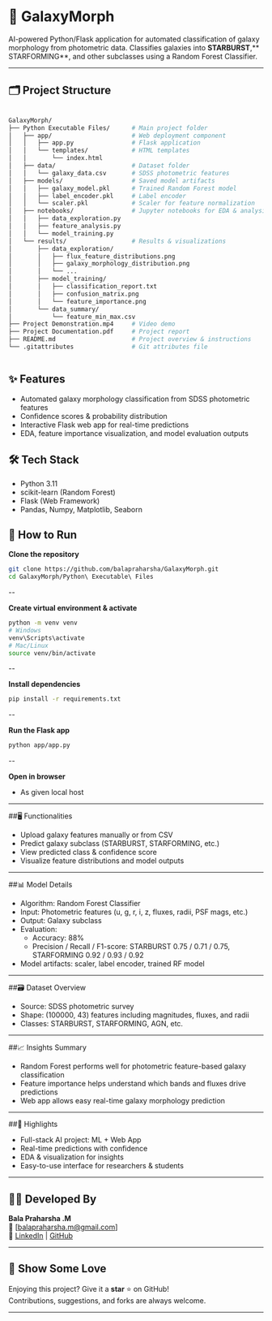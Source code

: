 # 🌌 GalaxyMorph

AI-powered Python/Flask application for automated classification of galaxy morphology from photometric data.
Classifies galaxies into **STARBURST**,** STARFORMING**, and other subclasses using a Random Forest Classifier.

----

## 🗂️ Project Structure
```bash

GalaxyMorph/
├── Python Executable Files/      # Main project folder
│   ├── app/                      # Web deployment component
│   │   ├── app.py                # Flask application
│   │   └── templates/            # HTML templates
│   │       └── index.html
│   ├── data/                     # Dataset folder
│   │   └── galaxy_data.csv       # SDSS photometric features
│   ├── models/                   # Saved model artifacts
│   │   ├── galaxy_model.pkl      # Trained Random Forest model
│   │   ├── label_encoder.pkl     # Label encoder
│   │   └── scaler.pkl            # Scaler for feature normalization
│   ├── notebooks/                # Jupyter notebooks for EDA & analysis
│   │   ├── data_exploration.py
│   │   ├── feature_analysis.py
│   │   └── model_training.py
│   └── results/                  # Results & visualizations
│       ├── data_exploration/
│       │   ├── flux_feature_distributions.png
│       │   ├── galaxy_morphology_distribution.png
│       │   └── ...
│       ├── model_training/
│       │   ├── classification_report.txt
│       │   ├── confusion_matrix.png
│       │   └── feature_importance.png
│       └── data_summary/
│           └── feature_min_max.csv
├── Project Demonstration.mp4     # Video demo
├── Project Documentation.pdf     # Project report
├── README.md                     # Project overview & instructions
└── .gitattributes                # Git attributes file



```

## ✨ Features
- Automated galaxy morphology classification from SDSS photometric features
- Confidence scores & probability distribution
- Interactive Flask web app for real-time predictions
- EDA, feature importance visualization, and model evaluation outputs  

## 🛠️ Tech Stack
- Python 3.11
- scikit-learn (Random Forest)
- Flask (Web Framework)
- Pandas, Numpy, Matplotlib, Seaborn

## 🚀 How to Run

**Clone the repository**
```bash
git clone https://github.com/balapraharsha/GalaxyMorph.git
cd GalaxyMorph/Python\ Executable\ Files
```
--

**Create virtual environment & activate**
```bash
python -m venv venv
# Windows
venv\Scripts\activate
# Mac/Linux
source venv/bin/activate
```
--

**Install dependencies**
```bash
pip install -r requirements.txt
```
--

**Run the Flask app**
```bash
python app/app.py
```
--

**Open in browser**
- As given local host


---

##🖥️ Functionalities
- Upload galaxy features manually or from CSV
- Predict galaxy subclass (STARBURST, STARFORMING, etc.)
- View predicted class & confidence score
- Visualize feature distributions and model outputs

---

##📊 Model Details
- Algorithm: Random Forest Classifier
- Input: Photometric features (u, g, r, i, z, fluxes, radii, PSF mags, etc.)
- Output: Galaxy subclass
- Evaluation:
    - Accuracy: 88%
    - Precision / Recall / F1-score: STARBURST 0.75 / 0.71 / 0.75, STARFORMING 0.92 / 0.93 / 0.92
- Model artifacts: scaler, label encoder, trained RF model

---
##🗃️ Dataset Overview
- Source: SDSS photometric survey
- Shape: (100000, 43) features including magnitudes, fluxes, and radii
- Classes: STARBURST, STARFORMING, AGN, etc.

---

##📈 Insights Summary
- Random Forest performs well for photometric feature-based galaxy classification
- Feature importance helps understand which bands and fluxes drive predictions
- Web app allows easy real-time galaxy morphology prediction

---

##🌟 Highlights
- Full-stack AI project: ML + Web App
- Real-time predictions with confidence
- EDA & visualization for insights
- Easy-to-use interface for researchers & students

---

## 👨‍💻 Developed By

**Bala Praharsha .M**  
📧 [balapraharsha.m@gmail.com]  
🔗 [LinkedIn](https://linkedin.com/in/mannepalli-bala-praharsha) | [GitHub](https://github.com/balapraharsha)  

---

## 💖 Show Some Love
Enjoying this project? Give it a **star** ⭐ on GitHub!  
Contributions, suggestions, and forks are always welcome.

---
